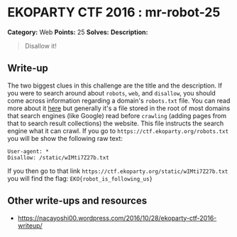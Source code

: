 # EKOPARTY CTF 2016 : mr-robot-25

**Category:** Web
**Points:** 25
**Solves:**
**Description:**

> Disallow it!

## Write-up

The two biggest clues in this challenge are the title and the description. If you were to search around about `robots`, `web`, and `disallow`, you should come across information regarding a domain's `robots.txt` file. You can read more about it [here](http://www.robotstxt.org/robotstxt.html) but generally it's a file stored in the root of most domains that search engines (like Google) read before `crawling` (adding pages from that to search result collections) the website. This file instructs the search engine what it can crawl. If you go to `https://ctf.ekoparty.org/robots.txt` you will be show the following raw text:

```
User-agent: *
Disallow: /static/wIMti7Z27b.txt
```

If you then go to that link `https://ctf.ekoparty.org/static/wIMti7Z27b.txt` you will find the flag: `EKO{robot_is_following_us}`

## Other write-ups and resources

* https://nacayoshi00.wordpress.com/2016/10/28/ekoparty-ctf-2016-writeup/
